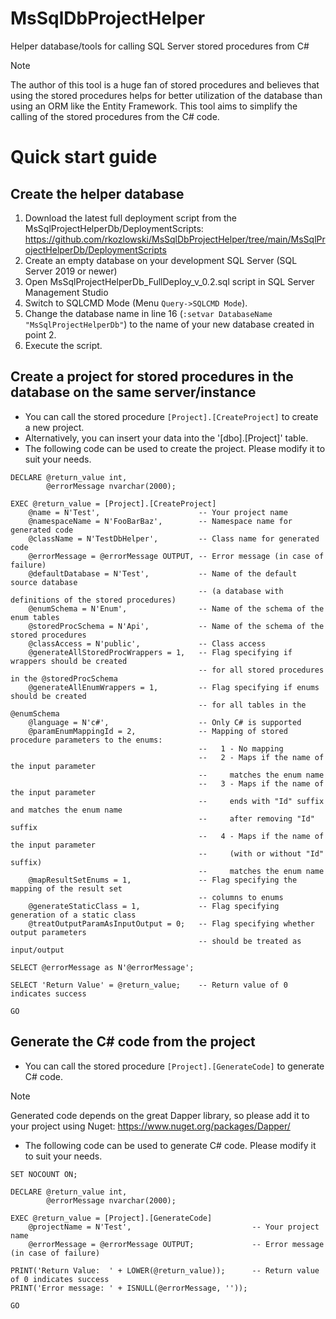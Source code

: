 # MsSqlDbProjectHelper
Helper database/tools for calling SQL Server stored procedures from C#
> [!NOTE]
> The author of this tool is a huge fan of stored procedures and believes that using the stored procedures helps for better utilization of the database than using an ORM like the Entity Framework.
> This tool aims to simplify the calling of the stored procedures from the C# code.

# Quick start guide

## Create the helper database
1. Download the latest full deployment script from the MsSqlProjectHelperDb/DeploymentScripts:
  https://github.com/rkozlowski/MsSqlDbProjectHelper/tree/main/MsSqlProjectHelperDb/DeploymentScripts
2. Create an empty database on your development SQL Server (SQL Server 2019 or newer)
3. Open MsSqlProjectHelperDb_FullDeploy_v_0.2.sql script in SQL Server Management Studio
4. Switch to SQLCMD Mode (Menu `Query->SQLCMD Mode`).
5. Change the database name in line 16 (`:setvar DatabaseName "MsSqlProjectHelperDb"`) to the name of your new database created in point 2.
6. Execute the script.

## Create a project for stored procedures in the database on the same server/instance
- You can call the stored procedure `[Project].[CreateProject]` to create a new project.
- Alternatively, you can insert your data into the '[dbo].[Project]' table.
- The following code can be used to create the project. Please modify it to suit your needs.
```TSQL
DECLARE	@return_value int,
        @errorMessage nvarchar(2000);

EXEC @return_value = [Project].[CreateProject]
    @name = N'Test',                      -- Your project name
    @namespaceName = N'FooBarBaz',        -- Namespace name for generated code
    @className = N'TestDbHelper',         -- Class name for generated code
    @errorMessage = @errorMessage OUTPUT, -- Error message (in case of failure)
    @defaultDatabase = N'Test',           -- Name of the default source database
                                          -- (a database with definitions of the stored procedures)
    @enumSchema = N'Enum',                -- Name of the schema of the enum tables
    @storedProcSchema = N'Api',           -- Name of the schema of the stored procedures
    @classAccess = N'public',             -- Class access
    @generateAllStoredProcWrappers = 1,   -- Flag specifying if wrappers should be created
                                          -- for all stored procedures in the @storedProcSchema
    @generateAllEnumWrappers = 1,         -- Flag specifying if enums should be created
                                          -- for all tables in the @enumSchema
    @language = N'c#',                    -- Only C# is supported
    @paramEnumMappingId = 2,              -- Mapping of stored procedure parameters to the enums:      
                                          --   1 - No mapping
                                          --   2 - Maps if the name of the input parameter 
                                          --     matches the enum name
                                          --   3 - Maps if the name of the input parameter 
                                          --     ends with "Id" suffix and matches the enum name 
                                          --     after removing "Id" suffix
                                          --   4 - Maps if the name of the input parameter
                                          --     (with or without "Id" suffix) 
                                          --     matches the enum name
    @mapResultSetEnums = 1,               -- Flag specifying the mapping of the result set 
                                          -- columns to enums
    @generateStaticClass = 1,             -- Flag specifying generation of a static class
    @treatOutputParamAsInputOutput = 0;   -- Flag specifying whether output parameters 
                                          -- should be treated as input/output

SELECT @errorMessage as N'@errorMessage';

SELECT 'Return Value' = @return_value;    -- Return value of 0 indicates success

GO
```
## Generate the C# code from the project
- You can call the stored procedure `[Project].[GenerateCode]` to generate C# code.
> [!NOTE]
> Generated code depends on the great Dapper library, so please add it to your project using Nuget:
> https://www.nuget.org/packages/Dapper/
- The following code can be used to generate C# code. Please modify it to suit your needs.
```TSQL
SET NOCOUNT ON;

DECLARE	@return_value int,
        @errorMessage nvarchar(2000);

EXEC @return_value = [Project].[GenerateCode]
    @projectName = N'Test',                           -- Your project name
    @errorMessage = @errorMessage OUTPUT;             -- Error message (in case of failure)

PRINT('Return Value:  ' + LOWER(@return_value));      -- Return value of 0 indicates success
PRINT('Error message: ' + ISNULL(@errorMessage, ''));  

GO

```

